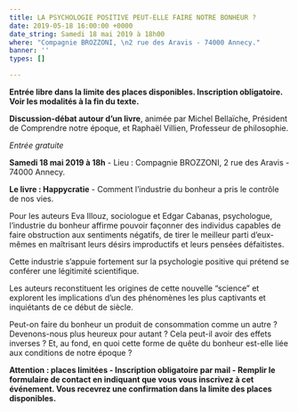 ```yaml
---
title: LA PSYCHOLOGIE POSITIVE PEUT-ELLE FAIRE NOTRE BONHEUR ?
date: 2019-05-18 16:00:00 +0000
date_string: Samedi 18 mai 2019 à 18h00
where: "Compagnie BROZZONI, \n2 rue des Aravis - 74000 Annecy."
banner: ''
types: []

---
```

**Entrée libre dans la limite des places disponibles. Inscription obligatoire. Voir les modalités à la fin du texte.**

**Discussion-débat autour d’un livre**, animée par Michel Bellaïche, Président de Comprendre notre époque, et Raphaël Villien, Professeur de philosophie.

_Entrée gratuite_

**Samedi 18 mai 2019 à 18h** - Lieu : Compagnie BROZZONI, 2 rue des Aravis - 74000 Annecy.

**Le livre : Happycratie** - Comment l’industrie du bonheur a pris le contrôle de nos vies.

Pour les auteurs Eva Illouz, sociologue et Edgar Cabanas, psychologue, l’industrie du bonheur affirme pouvoir façonner des individus capables de faire obstruction aux sentiments négatifs, de tirer le meilleur parti d’eux-mêmes en maîtrisant leurs désirs improductifs et leurs pensées défaitistes.

Cette industrie s’appuie fortement sur la psychologie positive qui prétend se conférer une légitimité scientifique.

Les auteurs reconstituent les origines de cette nouvelle “science” et explorent les implications d’un des phénomènes les plus captivants et inquiétants de ce début de siècle.

Peut-on faire du bonheur un produit de consommation comme un autre ? Devenons-nous plus heureux pour autant ? Cela peut-il avoir des effets inverses ? Et, au fond, en quoi cette forme de quête du bonheur est-elle liée aux conditions de notre époque ?

**Attention : places limitées - Inscription obligatoire par mail - Remplir le formulaire de contact en indiquant que vous vous inscrivez à cet événement. Vous recevrez une confirmation dans la limite des places disponibles.**